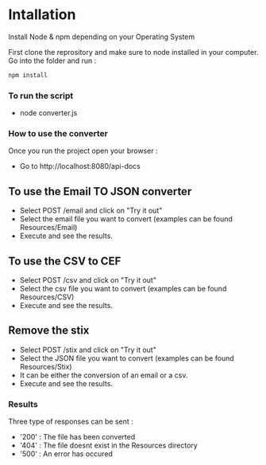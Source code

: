 # Intallation
Install Node & npm depending on your Operating System

First clone the reprository and make sure to node installed in your computer. Go into the folder and run : 

```bash
npm install
```

### To run the script
- node converter.js

### How to use the converter
Once you run the project open your browser :

- Go to  http://localhost:8080/api-docs


## To use the Email TO JSON converter

- Select POST /email and click on "Try it out"
- Select the email file you want to convert (examples can be found Resources/Email)
- Execute and see the results.


## To use the CSV to CEF

- Select POST /csv and click on "Try it out"
- Select the csv file you want to convert (examples can be found Resources/CSV)
- Execute and see the results.

## Remove the stix

- Select POST /stix and click on "Try it out"
- Select the JSON file you want to convert (examples can be found Resources/Stix)
- It can be either the conversion of an email or a csv.
- Execute and see the results.

### Results


Three type of responses can be sent :

- '200' : The file has been converted
- '404' : The file doesnt exist in the Resources directory
- '500' : An error has occured
